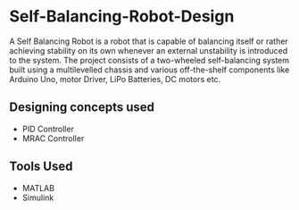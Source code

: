# Self-Balancing-Robot-Design
A Self Balancing Robot is a robot that is capable of balancing itself or rather achieving stability on its own whenever an external unstability is introduced to the system. The project consists of a two-wheeled self-balancing system built using a multilevelled chassis and various off-the-shelf components like Arduino Uno, motor Driver, LiPo Batteries, DC motors etc.
## Designing concepts used
* PID Controller
* MRAC Controller
## Tools Used
* MATLAB
* Simulink
